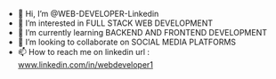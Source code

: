 - 👋 Hi, I’m @WEB-DEVELOPER-Linkedin
- 👀 I’m interested in FULL STACK WEB DEVELOPMENT
- 🌱 I’m currently learning BACKEND AND FRONTEND DEVELOPMENT
- 💞️ I’m looking to collaborate on SOCIAL MEDIA PLATFORMS
- 📫 How to reach me on linkedin url : www.linkedin.com/in/webdeveloper1 

<!---
WEB-DEVELOPER-Linkedin/WEB-DEVELOPER-Linkedin is a ✨ special ✨ repository because its `README.md` (this file) appears on your GitHub profile.
You can click the Preview link to take a look at your changes.
--->
